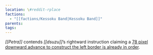 ```yaml
---
location: \#reddit-rplace
factions:
  - "[[factions/Kessoku Band|Kessoku Band]]"
parents: 
tags: 
---
```

*[[Petra]]* contends *[[dsuzu]]*’s rightward instruction claiming a [78 pixel downward advance to construct the left border is already in order](https://discord.com/channels/1093664259273130084/1131230952119615600/1131575260303593633).
